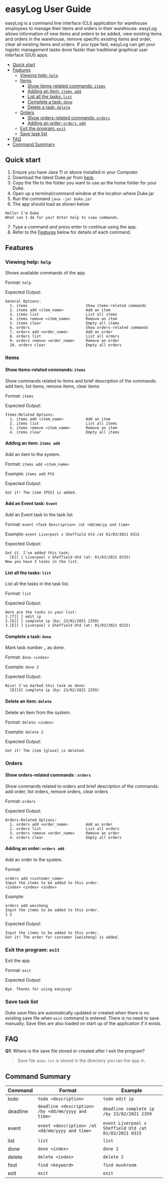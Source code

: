 # easyLog User Guide

easyLog is a command line interface (CLI) application for warehouse employees to manage their items and
orders in their warehouse. easyLog allows information of new items and orders to be added,
view existing items and orders in the warehouse, remove specific existing items and order,
clear all existing items and orders. If you type fast, easyLog can get your logistic management tasks done
faster than traditional graphical user interface (GUI) apps.

- [Quick start](#quick-start)
- [Features](#features)
  * [Viewing help: `help`](#viewing-help-help)
  * [Items](#items)
    - [Show items-related commands: `items`](#show-items-related-commands-items)
    - [Adding an item: `items add`](#adding-an-item-items-add)
    * [List all the tasks: `list`](#list-all-the-tasks-list)
    * [Complete a task: `done`](#complete-a-task-done)
    * [Delete a task: `delete`](#delete-a-task-delete)
  * [Orders](#orders)
    - [Show orders-related commands: `orders`](#show-orders-related-commands--orders)
    - [Adding an order: `orders add`](#adding-an-order-orders-add)
  * [Exit the program: `exit`](#exit-the-program-bye)
  * [Save task list](#save-task-list)
- [FAQ](#faq)
- [Command Summary](#command-summary)

## Quick start

1. Ensure you have Java 11 or above installed in your Computer.
2. Download the latest Duke.jar from [here](https://github.com/ongweisheng/ip/releases/tag/A-Release).
3. Copy the file to the folder you want to use as the home folder for your Duke.
4. Open up a terminal/command window at the location where Duke.jar
5. Run the command `java -jar Duke.jar`
6. The app should load as shown below

```
Hello! I'm Duke
What can I do for you? Enter help to view commands.
```
7. Type a command and press enter to continue using the app.
8. Refer to the [Features](#features) below for details of each command.

## Features

### Viewing help: `help`

Shows available commands of the app.

Format: `help`

Expected Output:
```
General Options:
  1. items                          Show items-related commands
  2. items add <item_name>          Add an item
  3. items list                     List all items
  4. items remove <item_name>       Remove an item
  5. items clear                    Empty all items
  6. orders                         Show orders-related commands
  7. orders add <order_name>        Add an order
  8. orders list                    List all orders
  9. orders remove <order_name>     Remove an order
  10. orders clear                  Empty all orders
```
### Items

#### Show items-related commands: `items`

Show commands related to items and brief description of the commands: add item, list items, remove items, clear items

Format: `items`

Expected Output:
```
Items-Related Options:
  1. items add <item_name>          Add an item
  2. items list                     List all items
  3. items remove <item_name>       Remove an item
  4. items clear                    Empty all items
```

#### Adding an item: `items add`

Add an item to the system.

Format: `items add <item_name>`

Example: `items add PS5`

Expected Output:
```
Got it! The item [PS5] is added.
```

#### Add an Event task: `Event`

Add an Event task to the task list.

Format: `event <Task Description> /at <dd/mm/yy and time>`

Example: `event Liverpool v Sheffield Utd /at 01/03/2021 0315`

Expected Output:
```
Got it. I've added this task:
  [E][ ] Liverpool v Sheffield Utd (at: 01/03/2021 0315)
Now you have 3 tasks in the list.
```

#### List all the tasks: `list`

List all the tasks in the task list.

Format: `list`

Expected Output:
```
Here are the tasks in your list:
1.[T][ ] edit ip
2.[D][ ] complete ip (by: 23/02/2021 2359)
3.[E][ ] Liverpool v Sheffield Utd (at: 01/03/2021 0315)
```

#### Complete a task: `done`

Mark task number _ as done.

Format: `done <index>`

Example: `done 2`

Expected Output:
```
Nice! I've marked this task as done:
  [D][X] complete ip (by: 23/02/2021 2359)
```

#### Delete an item: `delete`

Delete an item from the system.

Format: `delete <index>`

Example: `delete 2`

Expected Output:
```
Got it! The item [glove] is deleted.
```

### Orders

#### Show orders-related commands : `orders`

Show commands related to orders and brief description of the commands:
add order, list orders, remove orders, clear orders

Format: `orders`

Expected Output:
```
Orders-Related Options:
  1. orders add <order_name>        Add an order
  2. orders list                    List all orders
  3. orders remove <order_name>     Remove an order
  4. orders clear                   Empty all orders
```

#### Adding an order: `orders add`

Add an order to the system.

Format:
```aidl
orders add <customer_name>
Input the items to be added to this order.
<index> <index> <index>
```

Example:
```aidl
orders add weisheng
Input the items to be added to this order.
1 2 
```

Expected Output:

```aidl
Input the items to be added to this order.
Got it! The order for customer [weisheng] is added.
```

### Exit the program: `exit`

Exit the app.

Format: `exit`

Expected Output:
```
Bye. Thanks for using easyLog!
```

### Save task list

Duke save files are automatically updated or created when there is no existing save file
when `exit` command is entered. There is no need to save manually. Save files are also loaded on start up
of the application if it exists.

## FAQ

**Q1**: Where is the save file stored or created after I exit the program?

> Save file `duke.txt` is stored in the directory you ran the app in.

## Command Summary

Command | Format | Example |
------- | ------- | ------- | 
todo | `todo <description>` | `todo edit ip` |
deadline | `deadline <description> /by <dd/mm/yyyy and time>` | `deadline complete ip /by 23/02/2021 2359` |
event | `event <description> /at <dd/mm/yyyy and time>`      | `event Liverpool v Sheffield Utd /at 01/03/2021 0315` |
list | `list` | `list` |
done | `done <index>` | `done 2` |
delete | `delete <index>` | `delete 2` |
find | `find <keyword>` | `find mushroom` |
exit | `exit` | `exit` |
